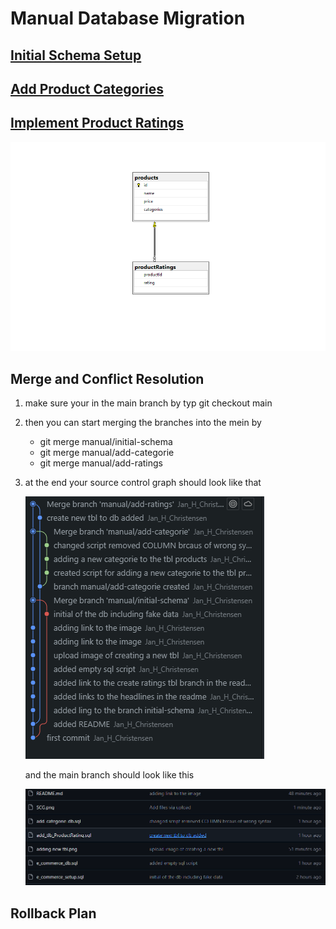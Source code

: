 # Manual Database Migration

## [Initial Schema Setup](https://github.com/Jan-H-Christensen/DB_assignment/blob/manual/initial-schema/e_commerce_setup.sql)

## [Add Product Categories](https://github.com/Jan-H-Christensen/DB_assignment/blob/manual/add-categorie/add_categorie_db.sql)

## [Implement Product Ratings](https://github.com/Jan-H-Christensen/DB_assignment/blob/manual/add-ratings/add_tlb_ProductRating.sql)

![Image of the created tbl](https://github.com/Jan-H-Christensen/DB_assignment/blob/main/adding%20new%20tbl.png)

## Merge and Conflict Resolution

1. make sure your in the main branch by typ git checkout main
2. then you can start merging the branches into the mein by
   - git merge manual/initial-schema
   - git merge manual/add-categorie
   - git merge manual/add-ratings
3. at the end your source control graph should look like that

   ![Image source control graph](https://github.com/Jan-H-Christensen/DB_assignment/blob/main/SCG.png)

   and the main branch should look like this

   ![Image main branch](https://github.com/Jan-H-Christensen/DB_assignment/blob/main/main_branch.png)

## Rollback Plan
